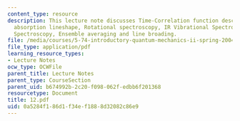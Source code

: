 ```yaml
---
content_type: resource
description: This lecture note discusses Time-Correlation function description of
  absorption lineshape, Rotational spectroscopy, IR Vibrational Spectroscopy, Raman
  Spectroscopy, Ensemble averaging and line broading.
file: /media/courses/5-74-introductory-quantum-mechanics-ii-spring-2004/0a5284f186d1f34ef1888d32082c86e9_12.pdf
file_type: application/pdf
learning_resource_types:
- Lecture Notes
ocw_type: OCWFile
parent_title: Lecture Notes
parent_type: CourseSection
parent_uid: b674992b-2c20-f098-062f-edbb6f201368
resourcetype: Document
title: 12.pdf
uid: 0a5284f1-86d1-f34e-f188-8d32082c86e9
---
```

